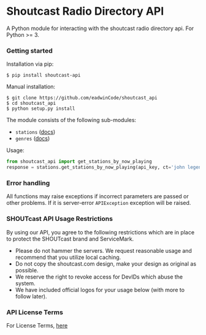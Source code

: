 # Shoutcast Radio Directory API

A Python module for interacting with the shoutcast radio directory api. For Python >= 3.

### Getting started

Installation via pip:

```
$ pip install shoutcast-api
```

Manual installation:
```
$ git clone https://github.com/eadwinCode/shoutcast_api
$ cd shoutcast_api
$ python setup.py install
```

The module consists of the following sub-modules:

* `stations` ([docs](docs/stations.md))
* `genres` ([docs](docs/genres.md)) 

Usage:
```python
from shoutcast_api import get_stations_by_now_playing
response = stations.get_stations_by_now_playing(api_key, ct='john legend', limit=100, br=128)
```

### Error handling

All functions may raise exceptions if incorrect parameters are passed or other problems. If it is server-error `APIException` exception will be raised.


### SHOUTcast API Usage Restrictions

By using our API, you agree to the following restrictions which are in place to protect the SHOUTcast brand and ServiceMark.

- Please do not hammer the servers. We request reasonable usage and recommend that you utilize local caching.
- Do not copy the shoutcast.com design, make your design as original as possible.
- We reserve the right to revoke access for DevIDs which abuse the system.
- We have included official logos for your usage below (with more to follow later).


### API License Terms
For License Terms, [here](https://shoutcast.com/Legal/LicenseAPI) 